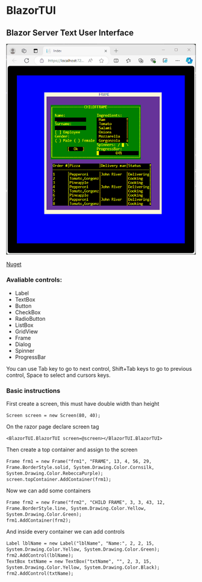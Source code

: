 # BlazorTUI
## Blazor Server Text User Interface

![Sample](https://raw.githubusercontent.com/alexandrelozano/BlazorTUI/master/Resources/sampleapp.gif)

[Nuget](https://www.nuget.org/packages/BlazorTUI)

### Avaliable controls:
- Label
- TextBox
- Button
- CheckBox
- RadioButton
- ListBox
- GridView
- Frame
- Dialog
- Spinner
- ProgressBar

You can use Tab key to go to next control, Shift+Tab keys to go to previous control, Space to select and cursors keys.

### Basic instructions

First create a screen, this must have double width than height
```
Screen screen = new Screen(80, 40);
```

On the razor page declare screen tag
```
<BlazorTUI.BlazorTUI screen=@screen></BlazorTUI.BlazorTUI>
```

Then create a top container and assign to the screen
```
Frame frm1 = new Frame("frm1", "FRAME", 13, 4, 56, 29, Frame.BorderStyle.solid, System.Drawing.Color.Cornsilk, System.Drawing.Color.RebeccaPurple);
screen.topContainer.AddContainer(frm1);
```

Now we can add some containers
```
Frame frm2 = new Frame("frm2", "CHILD FRAME", 3, 3, 43, 12, Frame.BorderStyle.line, System.Drawing.Color.Yellow, System.Drawing.Color.Green);
frm1.AddContainer(frm2);
```

And inside every container we can add controls
```
Label lblName = new Label("lblName", "Name:", 2, 2, 15, System.Drawing.Color.Yellow, System.Drawing.Color.Green);
frm2.AddControl(lblName);
TextBox txtName = new TextBox("txtName", "", 2, 3, 15, System.Drawing.Color.Yellow, System.Drawing.Color.Black);
frm2.AddControl(txtName);
```

